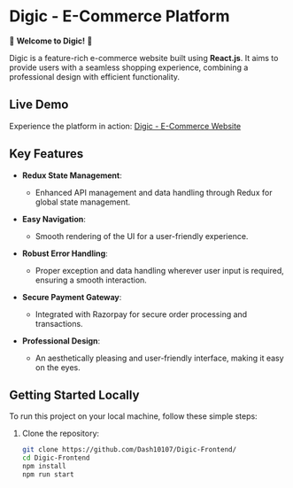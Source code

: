# Digic - E-Commerce Platform

🌟 **Welcome to Digic!** 🌟

Digic is a feature-rich e-commerce website built using **React.js**. It aims to provide users with a seamless shopping experience, combining a professional design with efficient functionality.

## Live Demo

Experience the platform in action: [Digic - E-Commerce Website](https://digic-frontend.vercel.app/)

## Key Features

- **Redux State Management**: 
  - Enhanced API management and data handling through Redux for global state management.
  
- **Easy Navigation**: 
  - Smooth rendering of the UI for a user-friendly experience.
  
- **Robust Error Handling**: 
  - Proper exception and data handling wherever user input is required, ensuring a smooth interaction.
  
- **Secure Payment Gateway**: 
  - Integrated with Razorpay for secure order processing and transactions.
  
- **Professional Design**: 
  - An aesthetically pleasing and user-friendly interface, making it easy on the eyes.

## Getting Started Locally

To run this project on your local machine, follow these simple steps:

1. Clone the repository:
   ```bash
   git clone https://github.com/Dash10107/Digic-Frontend/
   cd Digic-Frontend
   npm install
   npm run start

